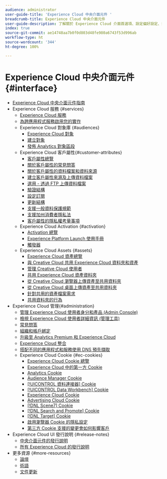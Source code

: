 ```yaml
---
audience: administrator
user-guide-title: 'Experience Cloud 中央介面元件 '
breadcrumb-title: Experience Cloud 中央介面元件
user-guide-description: 了解關於 Experience Cloud 介面首選項、設定偏好設定、搜尋說明以及商業物件。取得用戶和產品管理、客戶屬性、對象庫、Cookie 和 Experience Cloud Assets 的說明。
index: true
source-git-commit: ae14748aa7b0f0d803d48fe980a6743f53d996ab
workflow-type: ht
source-wordcount: '344'
ht-degree: 100%

---
```



# Experience Cloud 中央介面元件 {#interface}

+ [Experience Cloud 中央介面元件指南](experience-cloud.md)
+ Experience Cloud 服務 {#services}
   + [Experience Cloud 服務](core-services-landing.md)
   + [為跨應用程式服務啟用您的實作](core-services.md)
   + Experience Cloud 對象庫 {#audiences}
      + [Experience Cloud 對象](audience-library.md)
      + [建立對象](t-audience-create.md)
      + [發佈 Analytics 對象區段](t-publish-audience-segment.md)
   + Experience Cloud 客戶屬性{#customer-attributes}
      + [客戶屬性總覽](attributes.md)
      + [關於客戶屬性的常見問答](faq-crs.md)
      + [關於客戶屬性的資料檔案和資料來源](crs-data-file.md)
      + [建立客戶屬性來源及上傳資料檔案](t-crs-usecase.md)
      + [選用 - 透過 FTP 上傳資料檔案](t-upload-attributes-ftp.md)
      + [驗證結構](validate-schema.md)
      + [設定訂閱](subscription.md)
      + [更新結構](t-update-schema.md)
      + [支援一般資料保護規範](gdpr.md)
      + [支援加州消費者隱私法](ccpa.md)
      + [客戶屬性的隱私權考量事項](privacy-mac.md)
   + Experience Cloud Activation {#activation}
      + [Activation 總覽](activation.md)
      + [Experience Platform Launch 使用手冊](https://experienceleague.adobe.com/docs/experience-platform/tags/home.html?lang=zh-Hant)
      + [觸發器](triggers.md)
   + Experience Cloud Assets {#assets}
      + [Experience Cloud 資產總覽](experience-cloud-assets.md)
      + [與 Creative Cloud 共用 Experience Cloud 資料夾和資產](creative-cloud.md)
      + [管理 Creative Cloud 使用者](t-admin-add-cc-user.md)
      + [共用 Experience Cloud 資產資料夾](t-share-creative-cloud.md)
      + [從 Creative Cloud 瀏覽器上傳資產至共用資料夾](t-upload-asset-cc.md)
      + [從 Creative Cloud 桌面上傳資產至共用資料夾](t-cc-asset-upload-thor.md)
      + [針對共用的資產檔案需求](assets-file-reqs.md)
      + [共用資料夾的行為](asset-behavior.md)
+ Experience Cloud 管理{#administration}
   + [管理 Experience Cloud 使用者身分和產品 (Admin Console)](admin-getting-started.md)
   + [檢視 Experience Cloud 使用者詳細資訊 (管理工具)](admin-tool-experience-cloud.md)
   + [常見問答](faq.md)
   + [組織和帳戶綁定](organizations.md)
   + [升級至 Analytics Premium 和 Experience Cloud](upgrade-to-analytics-premium.md)
   + [Experience Cloud 整合](marketing-cloud-integrations.md)
   + [搭配不同的應用程式和服務使用 DNS 預先擷取](dns-prefetch.md)
   + Experience Cloud Cookie {#ec-cookies}
      + [Experience Cloud Cookie 總覽](cookies-privacy.md)
      + [Experience Cloud 中的第一方 Cookie](cookies-first-party.md)
      + [Analytics Cookie](cookies-analytics.md)
      + [Audience Manager Cookie](cookies-am.md)
      + [[!UICONTROL 資料連接器] Cookie](cookies-dc.md)
      + [[!UICONTROL Data Workbench] Cookie](cookies-insight.md)
      + [Experience Cloud Cookie](cookies-mc.md)
      + [Advertising Cloud Cookie](cookies-advertising-cloud.md)
      + [[!DNL Scene7] Cookie](cookies-s7.md)
      + [[!DNL Search and Promote] Cookie](cookies-snp.md)
      + [[!DNL Target] Cookie](cookies-target.md)
      + [啟用瀏覽器 Cookie 的隱私設定](browser-cookie-settings.md)
      + [第三方 Cookie 支援的變更會如何影響客戶](cookies-thirdparty.md)
+ Experience Cloud UI 發行說明 {#release-notes}
   + [中央介面元件的發行說明](release-notes.md)
   + [所有 Experience Cloud 的發行說明](https://experienceleague.adobe.com/docs/release-notes/experience-cloud/current.html?lang=zh-Hant)
+ 更多資源 {#more-resources}
   + [論壇](https://experienceleaguecommunities.adobe.com/)
   + [術語](terms.md)
   + [文件更新](doc-updates.md)
